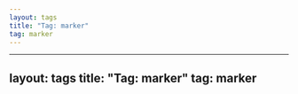 ```yaml
---
layout: tags
title: "Tag: marker"
tag: marker
---
```

---
layout: tags
title: "Tag: marker"
tag: marker
---
